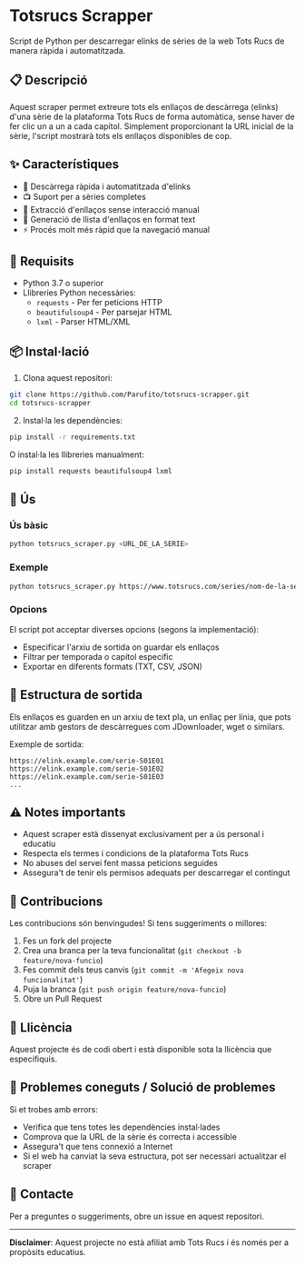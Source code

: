 # Totsrucs Scrapper

Script de Python per descarregar elinks de sèries de la web Tots Rucs de manera ràpida i automatitzada.

## 📋 Descripció

Aquest scraper permet extreure tots els enllaços de descàrrega (elinks) d'una sèrie de la plataforma Tots Rucs de forma automàtica, sense haver de fer clic un a un a cada capítol. Simplement proporcionant la URL inicial de la sèrie, l'script mostrarà tots els enllaços disponibles de cop.

## ✨ Característiques

- 🚀 Descàrrega ràpida i automatitzada d'elinks
- 📺 Suport per a sèries completes
- 🔗 Extracció d'enllaços sense interacció manual
- 💾 Generació de llista d'enllaços en format text
- ⚡ Procés molt més ràpid que la navegació manual

## 🔧 Requisits

- Python 3.7 o superior
- Llibreries Python necessàries:
  - `requests` - Per fer peticions HTTP
  - `beautifulsoup4` - Per parsejar HTML
  - `lxml` - Parser HTML/XML

## 📦 Instal·lació

1. Clona aquest repositori:
```bash
git clone https://github.com/Parufito/totsrucs-scrapper.git
cd totsrucs-scrapper
```

2. Instal·la les dependències:
```bash
pip install -r requirements.txt
```

O instal·la les llibreries manualment:
```bash
pip install requests beautifulsoup4 lxml
```

## 🚀 Ús

### Ús bàsic

```bash
python totsrucs_scraper.py <URL_DE_LA_SERIE>
```

### Exemple

```bash
python totsrucs_scraper.py https://www.totsrucs.com/series/nom-de-la-serie
```

### Opcions

El script pot acceptar diverses opcions (segons la implementació):

- Especificar l'arxiu de sortida on guardar els enllaços
- Filtrar per temporada o capítol específic
- Exportar en diferents formats (TXT, CSV, JSON)

## 📂 Estructura de sortida

Els enllaços es guarden en un arxiu de text pla, un enllaç per línia, que pots utilitzar amb gestors de descàrregues com JDownloader, wget o similars.

Exemple de sortida:
```
https://elink.example.com/serie-S01E01
https://elink.example.com/serie-S01E02
https://elink.example.com/serie-S01E03
...
```

## ⚠️ Notes importants

- Aquest scraper està dissenyat exclusivament per a ús personal i educatiu
- Respecta els termes i condicions de la plataforma Tots Rucs
- No abuses del servei fent massa peticions seguides
- Assegura't de tenir els permisos adequats per descarregar el contingut

## 🤝 Contribucions

Les contribucions són benvingudes! Si tens suggeriments o millores:

1. Fes un fork del projecte
2. Crea una branca per la teva funcionalitat (`git checkout -b feature/nova-funcio`)
3. Fes commit dels teus canvis (`git commit -m 'Afegeix nova funcionalitat'`)
4. Puja la branca (`git push origin feature/nova-funcio`)
5. Obre un Pull Request

## 📝 Llicència

Aquest projecte és de codi obert i està disponible sota la llicència que especifiquis.

## 🐛 Problemes coneguts / Solució de problemes

Si et trobes amb errors:

- Verifica que tens totes les dependències instal·lades
- Comprova que la URL de la sèrie és correcta i accessible
- Assegura't que tens connexió a Internet
- Si el web ha canviat la seva estructura, pot ser necessari actualitzar el scraper

## 📧 Contacte

Per a preguntes o suggeriments, obre un issue en aquest repositori.

---

**Disclaimer**: Aquest projecte no està afiliat amb Tots Rucs i és només per a propòsits educatius.
